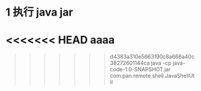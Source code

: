 1 执行 java jar
=======
<<<<<<< HEAD
aaaa
=======
>>>>>>> d4383a310e5663190c8a666a40c38272601144ca
 java -cp java-code-1.0-SNAPSHOT.jar com.pan.remote.shell.JavaShellUtil
